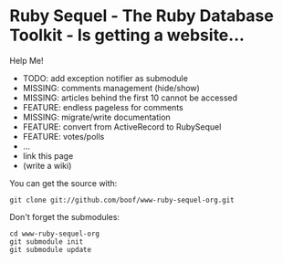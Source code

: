 Ruby Sequel - The Ruby Database Toolkit - Is getting a website...
=================================================================

Help Me!
* TODO: add exception notifier as submodule
* MISSING: comments management (hide/show)
* MISSING: articles behind the first 10 cannot be accessed
* FEATURE: endless pageless for comments
* MISSING: migrate/write documentation
* FEATURE: convert from ActiveRecord to RubySequel
* FEATURE: votes/polls
* ...
* link this page
* (write a wiki)

You can get the source with:

    git clone git://github.com/boof/www-ruby-sequel-org.git

Don't forget the submodules:

    cd www-ruby-sequel-org
    git submodule init
    git submodule update